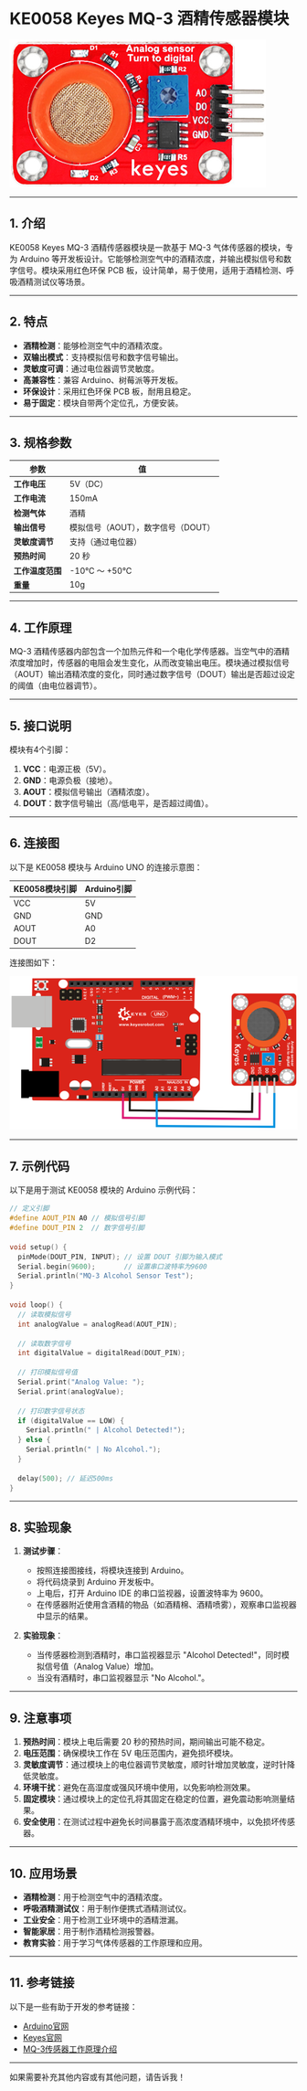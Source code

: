 # **KE0058 Keyes MQ-3 酒精传感器模块**

![image-20250312163648150](media/image-20250312163648150.png)

---

## **1. 介绍**

KE0058 Keyes MQ-3 酒精传感器模块是一款基于 MQ-3 气体传感器的模块，专为 Arduino 等开发板设计。它能够检测空气中的酒精浓度，并输出模拟信号和数字信号。模块采用红色环保 PCB 板，设计简单，易于使用，适用于酒精检测、呼吸酒精测试仪等场景。

---

## **2. 特点**

- **酒精检测**：能够检测空气中的酒精浓度。
- **双输出模式**：支持模拟信号和数字信号输出。
- **灵敏度可调**：通过电位器调节灵敏度。
- **高兼容性**：兼容 Arduino、树莓派等开发板。
- **环保设计**：采用红色环保 PCB 板，耐用且稳定。
- **易于固定**：模块自带两个定位孔，方便安装。

---

## **3. 规格参数**

| 参数            | 值                     |
|-----------------|------------------------|
| **工作电压**    | 5V（DC）               |
| **工作电流**    | 150mA                  |
| **检测气体**    | 酒精                   |
| **输出信号**    | 模拟信号（AOUT），数字信号（DOUT） |
| **灵敏度调节**  | 支持（通过电位器）     |
| **预热时间**    | 20 秒                  |
| **工作温度范围**| -10℃ ～ +50℃          |
| **重量**        | 10g                    |

---

## **4. 工作原理**

MQ-3 酒精传感器内部包含一个加热元件和一个电化学传感器。当空气中的酒精浓度增加时，传感器的电阻会发生变化，从而改变输出电压。模块通过模拟信号（AOUT）输出酒精浓度的变化，同时通过数字信号（DOUT）输出是否超过设定的阈值（由电位器调节）。

---

## **5. 接口说明**

模块有4个引脚：
1. **VCC**：电源正极（5V）。
2. **GND**：电源负极（接地）。
3. **AOUT**：模拟信号输出（酒精浓度）。
4. **DOUT**：数字信号输出（高/低电平，是否超过阈值）。

---

## **6. 连接图**

以下是 KE0058 模块与 Arduino UNO 的连接示意图：

| KE0058模块引脚 | Arduino引脚 |
|----------------|-------------|
| VCC            | 5V          |
| GND            | GND         |
| AOUT           | A0          |
| DOUT           | D2          |

连接图如下：

![image-20250312163709431](media/image-20250312163709431.png)

---

## **7. 示例代码**

以下是用于测试 KE0058 模块的 Arduino 示例代码：

```cpp
// 定义引脚
#define AOUT_PIN A0 // 模拟信号引脚
#define DOUT_PIN 2  // 数字信号引脚

void setup() {
  pinMode(DOUT_PIN, INPUT); // 设置 DOUT 引脚为输入模式
  Serial.begin(9600);       // 设置串口波特率为9600
  Serial.println("MQ-3 Alcohol Sensor Test");
}

void loop() {
  // 读取模拟信号
  int analogValue = analogRead(AOUT_PIN);

  // 读取数字信号
  int digitalValue = digitalRead(DOUT_PIN);

  // 打印模拟信号值
  Serial.print("Analog Value: ");
  Serial.print(analogValue);

  // 打印数字信号状态
  if (digitalValue == LOW) {
    Serial.println(" | Alcohol Detected!");
  } else {
    Serial.println(" | No Alcohol.");
  }

  delay(500); // 延迟500ms
}
```

---

## **8. 实验现象**

1. **测试步骤**：
   - 按照连接图接线，将模块连接到 Arduino。
   - 将代码烧录到 Arduino 开发板中。
   - 上电后，打开 Arduino IDE 的串口监视器，设置波特率为 9600。
   - 在传感器附近使用含酒精的物品（如酒精棉、酒精喷雾），观察串口监视器中显示的结果。

2. **实验现象**：
   - 当传感器检测到酒精时，串口监视器显示 "Alcohol Detected!"，同时模拟信号值（Analog Value）增加。
   - 当没有酒精时，串口监视器显示 "No Alcohol."。

---

## **9. 注意事项**

1. **预热时间**：模块上电后需要 20 秒的预热时间，期间输出可能不稳定。
2. **电压范围**：确保模块工作在 5V 电压范围内，避免损坏模块。
3. **灵敏度调节**：通过模块上的电位器调节灵敏度，顺时针增加灵敏度，逆时针降低灵敏度。
4. **环境干扰**：避免在高湿度或强风环境中使用，以免影响检测效果。
5. **固定模块**：通过模块上的定位孔将其固定在稳定的位置，避免震动影响测量结果。
6. **安全使用**：在测试过程中避免长时间暴露于高浓度酒精环境中，以免损坏传感器。

---

## **10. 应用场景**

- **酒精检测**：用于检测空气中的酒精浓度。
- **呼吸酒精测试仪**：用于制作便携式酒精测试仪。
- **工业安全**：用于检测工业环境中的酒精泄漏。
- **智能家居**：用于制作酒精检测报警器。
- **教育实验**：用于学习气体传感器的工作原理和应用。

---

## **11. 参考链接**

以下是一些有助于开发的参考链接：
- [Arduino官网](https://www.arduino.cc/)
- [Keyes官网](http://www.keyes-robot.com/)
- [MQ-3传感器工作原理介绍](https://www.pololu.com/file/0J310/MQ3.pdf)

---

如果需要补充其他内容或有其他问题，请告诉我！

